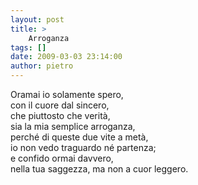 ```yaml
---
layout: post
title: >
    Arroganza
tags: []
date: 2009-03-03 23:14:00
author: pietro
---
```

Oramai io solamente spero,<br/>con il cuore dal sincero,<br/>che piuttosto che verità,<br/>sia la mia semplice arroganza,<br/>perché di queste due vite a metà,<br/>io non vedo traguardo né partenza;<br/>e confido ormai davvero,<br/>nella tua saggezza, ma non a cuor leggero.
